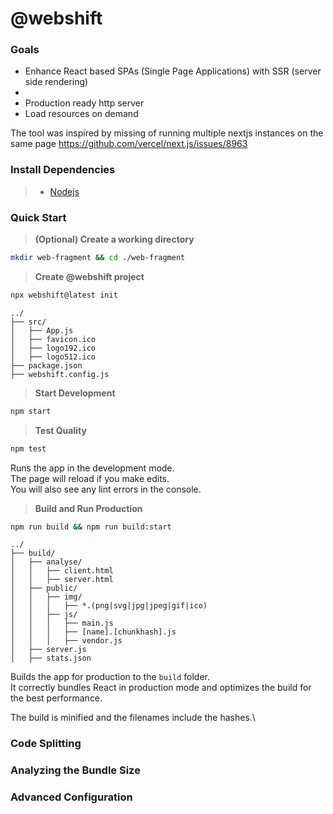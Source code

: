 # @webshift

### Goals
* Enhance React based SPAs (Single Page Applications) with SSR (server side rendering)
* 
* Production ready http server
* Load resources on demand

The tool was inspired by missing of running multiple nextjs instances on the same page
https://github.com/vercel/next.js/issues/8963

### Install Dependencies

> * [Nodejs](https://nodejs.org/en/download/)

### Quick Start

> **(Optional) Create a working directory**
```bash
mkdir web-fragment && cd ./web-fragment
```

> **Create @webshift project**

```bash
npx webshift@latest init
```

```text
../
├── src/
│   ├── App.js
│   ├── favicon.ico
│   ├── logo192.ico
│   ├── logo512.ico
├── package.json
├── webshift.config.js
```

> **Start Development**

```bash
npm start
```

> **Test Quality**

```bash
npm test
```


Runs the app in the development mode.\
The page will reload if you make edits.\
You will also see any lint errors in the console.

> **Build and Run Production**

```bash 
npm run build && npm run build:start
```

```text
../
├── build/
│   ├── analyse/
│   │   ├── client.html
│   │   ├── server.html
│   ├── public/
│   │   ├── img/
│   │   │   ├── *.(png|svg|jpg|jpeg|gif|ico)
│   │   ├── js/
│   │   │   ├── main.js
│   │   │   ├── [name].[chunkhash].js
│   │   │   ├── vendor.js
│   ├── server.js
│   ├── stats.json
```

Builds the app for production to the `build` folder.\
It correctly bundles React in production mode and optimizes the build for the best performance.

The build is minified and the filenames include the hashes.\

### Code Splitting

### Analyzing the Bundle Size

### Advanced Configuration



